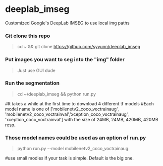 # deeplab_imseg
Customized Google's DeepLab IMSEG to use local img paths 

### Git clone this repo
> cd ~ && git clone https://github.com/syyunn/deeplab_imseg

### Put images you want to seg into the "img" folder 
> Just use GUI dude

### Run the segmentation 
> cd ~/deeplab_imseg && python run.py

#It takes a while at the first time to download 4 different tf models
#Each model name is one of ['mobilenetv2_coco_voctrainaug', 'mobilenetv2_coco_voctrainval','xception_coco_voctrainaug', 'xception_coco_voctrainval'] with the size of 24MB, 24MB, 420MB, 420MB resp.

### Those model names could be used as an option of run.py 
> python run.py --model mobilenetv2_coco_voctrainaug

#use small modles if your task is simple. Default is the big one. 
